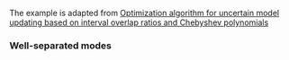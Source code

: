 The example is adapted from [Optimization algorithm for uncertain model updating based on interval overlap ratios and Chebyshev polynomials](https://doi.org/10.1016/j.apm.2024.115864)

### Well-separated modes

